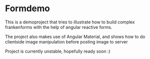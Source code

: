 # Formdemo

This is a demoproject that tries to illustrate how to build complex frankenforms with the 
help of angular reactive forms. 

The project also makes use of Angular Material, and shows how to do clientside 
image manipulation before posting image to server

Project is currently unstable, hopefully ready soon :) 
